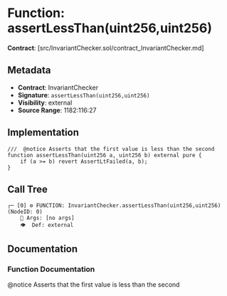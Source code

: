 # Function: assertLessThan(uint256,uint256)

**Contract**: [src/InvariantChecker.sol/contract_InvariantChecker.md]

## Metadata

- **Contract**: InvariantChecker
- **Signature**: `assertLessThan(uint256,uint256)`
- **Visibility**: external
- **Source Range**: 1182:116:27

## Implementation

```solidity
///  @notice Asserts that the first value is less than the second
function assertLessThan(uint256 a, uint256 b) external pure {
    if (a >= b) revert AssertLtFailed(a, b);
}
```

## Call Tree

```
┌─ [0] ⚙️ FUNCTION: InvariantChecker.assertLessThan(uint256,uint256) (NodeID: 0)
    💬 Args: [no args]
    👁️  Def: external
```

## Documentation

### Function Documentation

 @notice Asserts that the first value is less than the second
